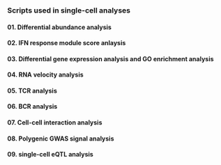 ### Scripts used in single-cell analyses

#### 01. Differential abundance analysis

#### 02. IFN response module score anlaysis

#### 03. Differential gene expression analysis and GO enrichment analysis

#### 04. RNA velocity analysis

#### 05. TCR analysis

#### 06. BCR analysis

#### 07. Cell-cell interaction analysis

#### 08. Polygenic GWAS signal analysis

#### 09. single-cell eQTL analysis
